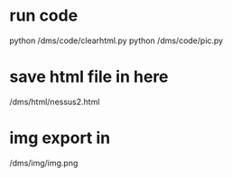# run code
python /dms/code/clearhtml.py
python /dms/code/pic.py
# save html file in here
/dms/html/nessus2.html
# img export in 
/dms/img/img.png
